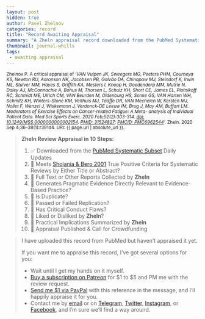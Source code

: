 ```yaml
---
layout: post
hidden: true
author: Pavel Zhelnov
categories: record
title: "Record Awaiting Appraisal"
summary: "A Zheln appraisal record downloaded from the PubMed Systematic Subset daily updates."
thumbnail: journal-whills
tags:
 - awaiting appraisal
---
```


<small id="citation">Zhelnov P. A critical appraisal of _‘VAN Vulpen JK, Sweegers MG, Peeters PHM, Courneya KS, Newton RU, Aaronson NK, Jacobsen PB, Galvão DA, Chinapaw MJ, Steindorf K, Irwin ML, Stuiver MM, Hayes S, Griffith KA, Mesters I, Knoop H, Goedendorp MM, Mutrie N, Daley AJ, McConnachie A, Bohus M, Thorsen L, Schulz KH, Short CE, James EL, Plotnikoff RC, Schmidt ME, Ulrich CM, VAN Beurden M, Oldenburg HS, Sonke GS, VAN Harten WH, Schmitz KH, Winters-Stone KM, Velthuis MJ, Taaffe DR, VAN Mechelen W, Kersten MJ, Nollet F, Wenzel J, Wiskemann J, Verdonck-DE Leeuw IM, Brug J, May AM, Buffart LM. Moderators of Exercise Effects on Cancer-related Fatigue: A Meta- analysis of Individual Patient Data. Med Sci Sports Exerc. 2020 Feb;52(2):303-314. [doi: 10.1249/MSS.0000000000002154](https://doi.org/10.1249/MSS.0000000000002154). [PMID: 31524827](https://pubmed.gov/31524827); [PMCID: PMC6962544](https://ncbi.nlm.nih.gov/pmc/PMC6962544)’._ Zheln. 2020 Sep 4;36–38(1):r391d4. URI: {{ page.url | absolute_url }}.</small>

> **Zheln Review Appraisal in 10 Steps:**
>
> 1. ✅ Downloaded from the [PubMed Systematic Subset](https://github.com/p1m-ortho/qs-global-ortho-search-queries/blob/global-sr-query/README.md) Daily Updates
> 2. 🔄 Meets [Shojania & Bero 2001](https://www.researchgate.net/publication/11820967_Taking_Advantage_of_the_Explosion_of_Systematic_Reviews_An_Efficient_MEDLINE_Search_Strategy) True Positive Criteria for Systematic Reviews by Either Title or Abstract?
> 3. 🔄 Full Text or Other Reports Collected by **Zheln**
> 4. 🔄 Generates Pragmatic Evidence Directly Relevant to Evidence-Based Practice?
> 5. 🔄 Is Duplicate?
> 6. 🔄 Passed or Failed Replication?
> 7. 🔄 Has Critical Conduct Flaws?
> 8. 🔄 Liked or Disliked by **Zheln**?
> 9. 🔄 Practical Implications Summarized by **Zheln**
> 10. 🔄 Appraisal Published & Call for Crowdfunding

> I have uploaded this record from PubMed but haven’t appraised it yet.
>
> If you want me to appraise this record, I’ve got several options for you:
> * Wait until I get my hands on it myself.
> * [Buy a subscription on Patreon](https://patreon.com/zheln) for $1 to $5 and PM me with the review request.
> * [Send me $1 via PayPal](https://paypal.me/pjelnov) with this reference in the message, and I’ll happily appraise it for you.
> * Contact me by [email](mailto:pavel@zheln.com) or on [Telegram](https://t.me/drzhelnov), [Twitter](https://twitter.com/drzhelnov), [Instagram](https://instagram.com/igzheln), or [Facebook](https://facebook.com/drzhelnov), and I’m sure we’ll find a way around.
